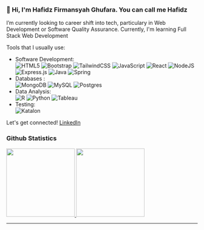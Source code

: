 ### 👋 Hi, I'm Hafidz Firmansyah Ghufara. You can call me Hafidz
 
I’m currently looking to career shift into tech, particulary in Web Development or Software Quality Assurance.
Currently, I'm learning Full Stack Web Development

Tools that I usually use:  
- Software Development: <br>
![HTML5](https://img.shields.io/badge/html5-%23E34F26.svg?style=for-the-badge&logo=html5&logoColor=white) ![Bootstrap](https://img.shields.io/badge/bootstrap-%23563D7C.svg?style=for-the-badge&logo=bootstrap&logoColor=white) ![TailwindCSS](https://img.shields.io/badge/tailwindcss-%2338B2AC.svg?style=for-the-badge&logo=tailwind-css&logoColor=white) ![JavaScript](https://img.shields.io/badge/javascript-%23323330.svg?style=for-the-badge&logo=javascript&logoColor=%23F7DF1E) ![React](https://img.shields.io/badge/react-%2320232a.svg?style=for-the-badge&logo=react&logoColor=%2361DAFB) ![NodeJS](https://img.shields.io/badge/node.js-6DA55F?style=for-the-badge&logo=node.js&logoColor=white) ![Express.js](https://img.shields.io/badge/express.js-%23404d59.svg?style=for-the-badge&logo=express&logoColor=%2361DAFB) ![Java](https://img.shields.io/badge/java-%23ED8B00.svg?style=for-the-badge&logo=java&logoColor=white) ![Spring](https://img.shields.io/badge/spring-%236DB33F.svg?style=for-the-badge&logo=spring&logoColor=white)
- Databases : <br> 
![MongoDB](https://img.shields.io/badge/MongoDB-%234ea94b.svg?style=for-the-badge&logo=mongodb&logoColor=white) ![MySQL](https://img.shields.io/badge/mysql-%2300f.svg?style=for-the-badge&logo=mysql&logoColor=white) ![Postgres](https://img.shields.io/badge/postgres-%23316192.svg?style=for-the-badge&logo=postgresql&logoColor=white)
- Data Analysis: <br>
![R](https://img.shields.io/badge/r-%23276DC3.svg?style=for-the-badge&logo=r&logoColor=white) ![Python](https://img.shields.io/badge/python-3670A0?style=for-the-badge&logo=python&logoColor=ffdd54) ![Tableau](https://img.shields.io/badge/Tableau-E97627?style=for-the-badge&logo=Tableau&logoColor=white)
- Testing: <br>
![Katalon]([katalon])

Let's get connected! 
[LinkedIn](https://www.linkedin.com/in/hafidzfg/)

### Github Statistics
<p align="left">
<a href="https://github.com/hafidzfg">
  <img height="180em" src="https://github-readme-stats-eight-theta.vercel.app/api?username=hafidzfg&show_icons=true&theme=algolia&include_all_commits=true&count_private=true"/>
  <img height="180em" src="https://github-readme-stats-eight-theta.vercel.app/api/top-langs/?username=hafidzfg&layout=compact&langs_count=8&theme=algolia"/>
</a>
</p>

---
[katalon]: https://img.shields.io/badge/Katalon-green.svg?logo=data%3Aimage%2Fpng%3Bbase64%2CiVBORw0KGgoAAAANSUhEUgAAABAAAAAQCAMAAAAoLQ9TAAAABGdBTUEAALGPC%2FxhBQAAACBjSFJNAAB6JgAAgIQAAPoAAACA6AAAdTAAAOpgAAA6mAAAF3CculE8AAABCFBMVEUAAAAjqK0ApNyayTyayTxitFQAod8Amd2dxDuayjyayjyXxjlstkUAoN%2Bbyjybyzwfqb2Zyjyayj2qqlWayjycyz6ZyTuayjyV1UCYyjx0wGUAktuTyEVBrpIAot9gunoAoeAAod%2BAw1kJqNYAod8Aod8An9%2BayT1Vu4gAoN8Aod8Av7%2BayzwAoN4AoN9yuUQAmeYAod8Aod8An9%2BJw0CbyzsAoOAAod8Aod8Aod%2BayjwHotU%2BrYZrtkYYprxstkVZsmACotwCod18wlwxq5lFs5ZotUsOpMsSps2TyENNsHFqvW57vEJut0SVyD2HwkB1ukOZyjxttkWRxj6Bv0GYyTyXyTz%2F%2F%2F%2F6hripAAAAOXRSTlMA%2FlFRq%2FzmDw3j8Rv8j5Fr%2Ff3KA%2FsxiuEMTeMH%2Fj%2FKqpKQ9Dj8%2FTj8Ws3RBIlWcfwK3vUg%2B0pL7qC5Kt8zAAAAAWJLR0RXfQrZHwAAAAd0SU1FB%2BIHCgkuFrrHq68AAACoSURBVBjTNY9VEsJQEAQXDRLc3d2dhwV3t%2FsfhcxLmL%2FumqnaJQ1DtES6EaInwxjCKJjMYIuVxAmv2Oy84CASpzMIpwvs9shCmi8YW67AXh9BSGvGNnzgJ0Vsd%2FsDOBBUhXQ88UKI%2FuLMORz5i8sVHI3FBVXceCGRZClF3B%2FgdCbLcnmI5wtcKJbk88oVWbz5oFrjH9SJGh%2FlhGYLot2h7hfpEfUHyPAHP4Ar%2FEeAif8AAAAldEVYdGRhdGU6Y3JlYXRlADIwMTgtMDctMTBUMDk6NDY6MjIrMDA6MDDhSia%2BAAAAJXRFWHRkYXRlOm1vZGlmeQAyMDE4LTA3LTEwVDA5OjQ2OjIyKzAwOjAwkBeeAgAAAABJRU5ErkJggg%3D%3D
